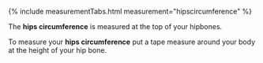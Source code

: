{% include measurementTabs.html measurement="hipscircumference" %}

The **hips circumference** is measured at the top of your hipbones. 

To measure your **hips circumference** put a tape measure around your body at the height
of your hip bone.
